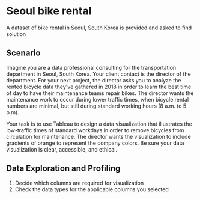 # Seoul bike rental

A dataset of bike rental in Seoul, South Korea is provided and asked to find solution


## Scenario
Imagine you are a data professional consulting for the transportation department in Seoul, South Korea. Your client contact is the director of the department. For your next project, the director asks you to analyze the rented bicycle data they've gathered in 2018 in order to learn the best time of day to have their maintenance teams repair bikes. The director wants the maintenance work to occur during lower traffic times, when bicycle rental numbers are minimal, but still during standard working hours (8 a.m. to 5 p.m). 

Your task is to use Tableau to design a data visualization that illustrates the low-traffic times of standard workdays in order to remove bicycles from circulation for maintenance. The director wants the visualization to include gradients of orange to represent the company colors. Be sure your data visualization is clear, accessible, and ethical. 



## Data Exploration and Profiling

1. Decide which columns are required for visualization
2. Check the data types for the applicable columns you selected
   
